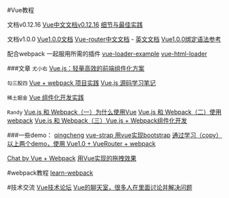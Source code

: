 #Vue教程

文档v0.12.16
[Vue中文文档v0.12.16](http://cn.vuejs.org/)
[细节与最佳实践](http://vuejs.org/guide/best-practices.html)

文档v1.0.0
[Vue1.0.0文档](http://rc.vuejs.org/)
[Vue-router中文文档](http://vuejs.github.io/vue-router/zh-cn/index.html) - [英文文档](http://vuejs.github.io/vue-router/en/index.html)
[Vue1.0.0绑定语法参考](https://github.com/yyx990803/vue/wiki/1.0.0-binding-syntax-reference#style-and-class-enhancements)

配合webpack 一起服用所需的插件
[vue-loader-example](https://github.com/vuejs/vue-loader-example)
[vue-html-loader](https://github.com/vuejs/vue-html-loader)

###文章
`尤小右`
[Vue.js：轻量高效的前端组件化方案](http://www.csdn.net/article/1970-01-01/2825439)

`勾三股四`
[Vue + webpack 项目实践](http://jiongks.name/blog/just-vue/)
[Vue.js 源码学习笔记](http://jiongks.name/blog/vue-code-review/)

`稀土掘金`
[Vue 组件化开发实践](http://ftandy.github.io/2015/09/05/vue/)

`Randy`
[Vue.js 和 Webpack（一）为什么使用Vue](http://djyde.github.io/2015/08/29/vuejs-and-webpack-1.html)
[Vue.js 和 Webpack（二）使用webpack](http://djyde.github.io/2015/08/30/vuejs-and-webpack-2.html)
[Vue.js 和 Webpack（三）Vue.js + Webpack组件化开发](http://djyde.github.io/2015/08/31/vuejs-and-webpack-3.html)



###一些demo：
[qingcheng](https://github.com/zerqu/qingcheng)
[vue-strap 用vue实现bootstrap](https://github.com/yuche/vue-strap)
[通过学习（copy）以上两个demo，使用 Vue1.0 + VueRouter + webpack](https://github.com/vingojw/vue-vueRoute-webpack)

[Chat by Vue + Webpack](https://github.com/Coffcer/vue-chat)
[用Vue实现的拖拽效果](http://jsfiddle.net/lain8dono/mrnyf79e/)

#webpack教程
[learn-webpack](http://vingojw.github.io/2015/08/19/learn-webpack/)


#技术交流
[Vue技术论坛](http://forum.vuejs.org/)
[Vue的聊天室，很多人在里面讨论并解决问题](https://gitter.im/vuejs/vue)


